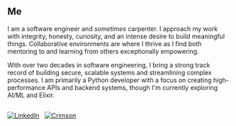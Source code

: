 ## Me

I am a software engineer and _sometimes_ carpenter. I approach my work with integrity, honesty, curiosity, and an intense desire to build meaningful things. Collaborative environments are where I thrive as I find both mentoring to and learning from others exceptionally empowering.

With over two decades in software engineering, I bring a strong track record of building secure, scalable systems and streamlining complex processes. I am primarily a Python developer with a focus on creating high-performance APIs and backend systems, though I'm currently exploring AI/ML and Elixir.

## 

[![LinkedIn](https://img.shields.io/badge/linkedin-%230077B5.svg?style=for-the-badge&logo=linkedin&logoColor=white)](https://www.linkedin.com/in/joshuagoodlett/) &nbsp;
[![Crimson](https://img.shields.io/badge/crimson-231815?style=for-the-badge&link=https%3A%2F%2Fcrimsonbuilt.co%2F)](https://crimsonbuilt.co/)
